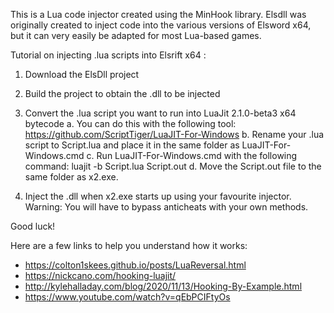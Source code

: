 This is a Lua code injector created using the MinHook library.
Elsdll was originally created to inject code into the various versions of Elsword x64, but it can very easily be adapted for most Lua-based games.


Tutorial on injecting .lua scripts into Elsrift x64 :

1) Download the ElsDll project
2) Build the project to obtain the .dll to be injected

3) Convert the .lua script you want to run into LuaJit 2.1.0-beta3 x64 bytecode
	a. You can do this with the following tool: https://github.com/ScriptTiger/LuaJIT-For-Windows
	b. Rename your .lua script to Script.lua and place it in the same folder as LuaJIT-For-Windows.cmd
	c. Run LuaJIT-For-Windows.cmd with the following command: luajit -b Script.lua Script.out
	d. Move the Script.out file to the same folder as x2.exe.

4) Inject the .dll when x2.exe starts up using your favourite injector.
Warning: You will have to bypass anticheats with your own methods.

Good luck!


Here are a few links to help you understand how it works:
- https://colton1skees.github.io/posts/LuaReversal.html
- https://nickcano.com/hooking-luajit/
- http://kylehalladay.com/blog/2020/11/13/Hooking-By-Example.html
- https://www.youtube.com/watch?v=qEbPCIFtyOs

